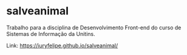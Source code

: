 # salveanimal
Trabalho para a disciplina de Desenvolvimento Front-end do curso de Sistemas de Informação da Unitins.

Link: https://iuryfelipe.github.io/salveanimal/
